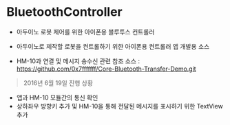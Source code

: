# BluetoothController
+ 아두이노 로봇 제어를 위한 아이폰용 블루투스 컨트롤러

+ 아두이노로 제작할 로봇을 컨트롤하기 위한 아이폰용 컨트롤러 앱 개발용 소스

+ HM-10과 연결 및 메시지 송수신 관련 참조 소스 : https://github.com/0x7fffffff/Core-Bluetooth-Transfer-Demo.git

> 2016년 6월 19일 진행 상황
- 앱과 HM-10 모듈간의 통신 확인
- 상하좌우 방향키 추가 및 HM-10을 통해 전달된 메시지를 표시하기 위한 TextView 추가
